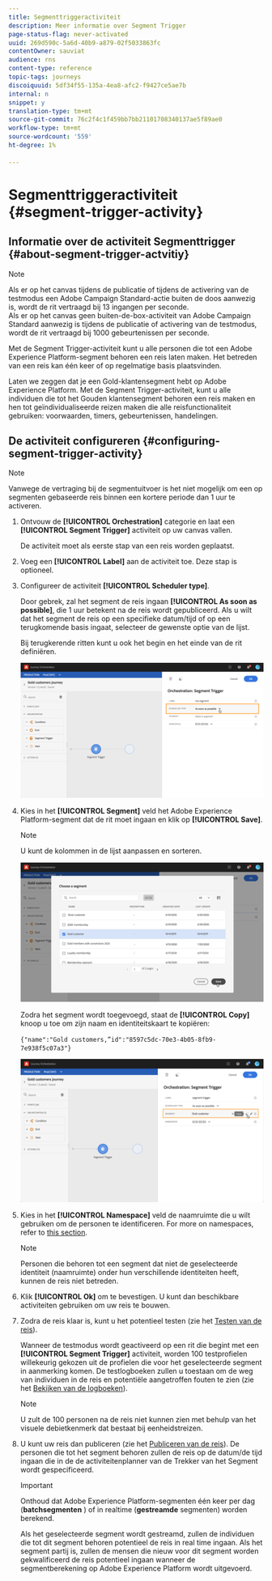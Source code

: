 ```yaml
---
title: Segmenttriggeractiviteit
description: Meer informatie over Segment Trigger
page-status-flag: never-activated
uuid: 269d590c-5a6d-40b9-a879-02f5033863fc
contentOwner: sauviat
audience: rns
content-type: reference
topic-tags: journeys
discoiquuid: 5df34f55-135a-4ea8-afc2-f9427ce5ae7b
internal: n
snippet: y
translation-type: tm+mt
source-git-commit: 76c2f4c1f459bb7bb21101708340137ae5f89ae0
workflow-type: tm+mt
source-wordcount: '559'
ht-degree: 1%

---
```



# Segmenttriggeractiviteit {#segment-trigger-activity}

## Informatie over de activiteit Segmenttrigger {#about-segment-trigger-actvitiy}

>[!NOTE]
>
>Als er op het canvas tijdens de publicatie of tijdens de activering van de testmodus een Adobe Campaign Standard-actie buiten de doos aanwezig is, wordt de rit vertraagd bij 13 ingangen per seconde. <br>Als er op het canvas geen buiten-de-box-activiteit van Adobe Campaign Standard aanwezig is tijdens de publicatie of activering van de testmodus, wordt de rit vertraagd bij 1000 gebeurtenissen per seconde.

Met de Segment Trigger-activiteit kunt u alle personen die tot een Adobe Experience Platform-segment behoren een reis laten maken. Het betreden van een reis kan één keer of op regelmatige basis plaatsvinden.

Laten we zeggen dat je een Gold-klantensegment hebt op Adobe Experience Platform. Met de Segment Trigger-activiteit, kunt u alle individuen die tot het Gouden klantensegment behoren een reis maken en hen tot geïndividualiseerde reizen maken die alle reisfunctionaliteit gebruiken: voorwaarden, timers, gebeurtenissen, handelingen.

## De activiteit configureren {#configuring-segment-trigger-activity}

>[!NOTE]
>
>Vanwege de vertraging bij de segmentuitvoer is het niet mogelijk om een op segmenten gebaseerde reis binnen een kortere periode dan 1 uur te activeren.

1. Ontvouw de **[!UICONTROL Orchestration]** categorie en laat een **[!UICONTROL Segment Trigger]** activiteit op uw canvas vallen.

   De activiteit moet als eerste stap van een reis worden geplaatst.

1. Voeg een **[!UICONTROL Label]** aan de activiteit toe. Deze stap is optioneel.

1. Configureer de activiteit **[!UICONTROL Scheduler type]**.

   Door gebrek, zal het segment de reis ingaan **[!UICONTROL As soon as possible]**, die 1 uur betekent na de reis wordt gepubliceerd. Als u wilt dat het segment de reis op een specifieke datum/tijd of op een terugkomende basis ingaat, selecteer de gewenste optie van de lijst.

   Bij terugkerende ritten kunt u ook het begin en het einde van de rit definiëren.

   ![](../assets/segment-trigger-schedule.png)

1. Kies in het **[!UICONTROL Segment]** veld het Adobe Experience Platform-segment dat de rit moet ingaan en klik op **[!UICONTROL Save]**.

   >[!NOTE]
   >
   >U kunt de kolommen in de lijst aanpassen en sorteren.

   ![](../assets/segment-trigger-segment-selection.png)

   Zodra het segment wordt toegevoegd, staat de **[!UICONTROL Copy]** knoop u toe om zijn naam en identiteitskaart te kopiëren:

   `{"name":"Gold customers,”id":"8597c5dc-70e3-4b05-8fb9-7e938f5c07a3"}`

   ![](../assets/segment-trigger-copy.png)

1. Kies in het **[!UICONTROL Namespace]** veld de naamruimte die u wilt gebruiken om de personen te identificeren. For more on namespaces, refer to [this section](../event/selecting-the-namespace.md).

   >[!NOTE]
   >
   >Personen die behoren tot een segment dat niet de geselecteerde identiteit (naamruimte) onder hun verschillende identiteiten heeft, kunnen de reis niet betreden.

1. Klik **[!UICONTROL Ok]** om te bevestigen. U kunt dan beschikbare activiteiten gebruiken om uw reis te bouwen.

1. Zodra de reis klaar is, kunt u het potentieel testen (zie het [Testen van de reis](../building-journeys/testing-the-journey.md)).

   Wanneer de testmodus wordt geactiveerd op een rit die begint met een **[!UICONTROL Segment Trigger]** activiteit, worden 100 testprofielen willekeurig gekozen uit de profielen die voor het geselecteerde segment in aanmerking komen. De testlogboeken zullen u toestaan om de weg van individuen in de reis en potentiële aangetroffen fouten te zien (zie het [Bekijken van de logboeken](../building-journeys/testing-the-journey.md#viewing_logs)).

   >[!NOTE]
   >
   >U zult de 100 personen na de reis niet kunnen zien met behulp van het visuele debietkenmerk dat bestaat bij eenheidstreizen.

1. U kunt uw reis dan publiceren (zie het [Publiceren van de reis](../building-journeys/publishing-the-journey.md)). De personen die tot het segment behoren zullen de reis op de datum/de tijd ingaan die in de de activiteitenplanner van de Trekker van het Segment wordt gespecificeerd.

   >[!IMPORTANT]
   >
   >Onthoud dat Adobe Experience Platform-segmenten één keer per dag (**batchsegmenten** ) of in realtime (**gestreamde** segmenten) worden berekend.
   >
   >Als het geselecteerde segment wordt gestreamd, zullen de individuen die tot dit segment behoren potentieel de reis in real time ingaan. Als het segment partij is, zullen de mensen die nieuw voor dit segment worden gekwalificeerd de reis potentieel ingaan wanneer de segmentberekening op Adobe Experience Platform wordt uitgevoerd.
